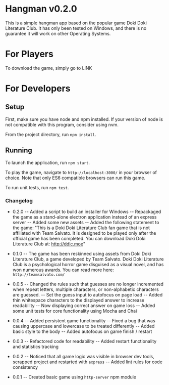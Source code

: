 # Hangman v0.2.0

This is a simple hangman app based on the popular game Doki Doki Literature Club. It has only been tested on Windows, and there is no guarantee it will work on other Operating Systems.

# For Players

To download the game, simply go to LINK

# For Developers

## Setup

First, make sure you have node and npm installed. If your version of node is not compatible with this program, consider using nvm.

From the project directory, run `npm install`.

## Running

To launch the application, run `npm start`.

To play the game, navigate to `http://localhost:3000/` in your browser of choice. Note that only ES6 compatible browsers can run this game.

To run unit tests, run `npm test`.

### Changelog
- 0.2.0
-- Added a script to build an installer for Windows
-- Repackaged the game as a stand-alone electron application instead of an express server
-- Added some new assets
-- Added the following statement to the game: "This is a Doki Doki Literature Club fan game that is not affiliated with Team Salvato. It is designed to be played only after the official game has been completed. You can download Doki Doki Literature Club at: http://ddlc.moe"

- 0.1.0
-- The game has been reskinned using assets from Doki Doki Literature Club, a game developed by Team Salvato. Doki Doki Literature Club is a psychological horror game disguised as a visual novel, and has won numerous awards. You can read more here: `http://teamsalvato.com/`

- 0.0.5
-- Changed the rules such that guesses are no longer incremented when repeat letters, multiple characters, or non-alphabetic characters are guessed.
-- Set the guess input to autofocus on page load
-- Added thin whitespace characters to the displayed answer to increase readability
-- Now displaying correct answer on game loss
-- Added some unit tests for core functionality using Mocha and Chai

- 0.0.4
-- Added persistent game functionality
-- Fixed a bug that was causing uppercase and lowercase to be treated differently
-- Added basic style to the body
-- Added autofocus on game finish / restart

- 0.0.3
-- Refactored code for readability
-- Added restart functionality and statistics tracking

- 0.0.2
-- Noticed that all game logic was visible in browser dev tools, scrapped project and restarted with `express`
-- Added lint rules for code consistency

- 0.0.1
-- Created basic game using `http-server` npm module
